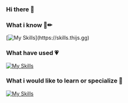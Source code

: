 ### Hi there 👋



### What i know  💸✏
[![My Skills](https://skills.thijs.gg/icons?i=js,html,css,git,mysql,nodejs,py,react,tailwind,docker,arduino,raspberrypi,linux,discord,ps,postman,vscode,)](https://skills.thijs.gg)
### What have used 💗
[![My Skills](https://skills.thijs.gg/icons?i=js,c,cs,dart,flutter,androidstudio,figma,java,jquery,kotlin,mongodb,php,postgres,unity)](https://skills.thijs.gg)

### What i would like to learn or specialize 💖
[![My Skills](https://skills.thijs.gg/icons?i=py,latex,matlab,julia,mongodb,opencv,fastapi,django,js,git,react,tailwind,docker)](https://skills.thijs.gg)
